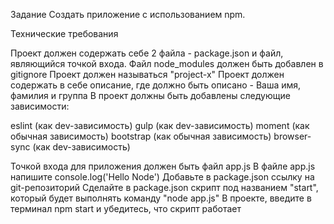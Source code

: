 Задание
Создать приложение с использованием npm.

Технические требования

Проект должен содержать себе 2 файла - package.json и файл, являющийся точкой входа. Файл node_modules должен быть добавлен в gitignore
Проект должен называться "project-x"
Проект должен содержать в себе описание, где должно быть описано - Ваша имя, фамилия и группа
В проект должны быть добавлены следующие зависимости:


eslint (как dev-зависимость)
gulp (как dev-зависимость)
moment (как обычная зависимость)
bootstrap (как обычная зависимость)
browser-sync (как dev-зависимость)


Точкой входа для приложения должен быть файл app.js
В файле app.js напишите console.log('Hello Node')
Добавьте в package.json ссылку на git-репозиторий
Сделайте в package.json скрипт под названием "start", который будет выполнять команду "node app.js"
В проекте, введите в терминал npm start и убедитесь, что скрипт работает